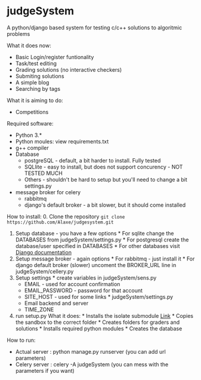 # judgeSystem
A python/django based system for testing c/c++ solutions to algoritmic problems

What it does now:
  * Basic Login/register funtionality
  * Task/test editing
  * Grading solutions (no interactive checkers)
  * Submiting solutions
  * A simple blog
  * Searching by tags

What it is aiming to do:
  * Competitions

Required software:
  * Python 3.\*
  * Python moules: view requirements.txt
  * g++ compiler
  * Database
    * postgreSQL - default, a bit harder to install. Fully tested
    * SQLlite - easy to install, but does not support concurency - NOT TESTED MUCH
    * Others - shouldn't be hard to setup but you'll need to change a bit settings.py
  * message broker for celery
    * rabbitmq
    * django's default broker - a bit slower, but it should come installed

How to install:
  0. Clone the repository `git clone https://github.com/Alaxe/judgesystem.git`
  1. Setup database - you have a few options
    * For sqlite change the DATABASES from judgeSystem/settings.py
    * For postgresql create the database/user specified in DATABASES
    * For other databases visit [Django documentation](https://docs.djangoproject.com/en/1.8/ref/databases/)
  2. Setup message broker - again options
    * For rabbitmq - just install it
    * For django default broker (slower) uncoment the BROKER_URL line in judgeSystem/cellery.py
  3. Setup settings 
    * create variables in judgeSystem/sens.py
      * EMAIL - used for account confirmation
      * EMAIL_PASSWORD - password for that account
      * SITE_HOST - used for some links
    * judgeSystem/settings.py
      * Email backend and server
      * TIME_ZONE
  4. run setup.py What it does:
    * Installs the isolate submodule [Link](https://github.com/Alaxe/isolate)
    * Copies the sandbox to the correct folder
    * Creates folders for graders and solutions
    * Installs required python modules
    * Creates the database

How to run:
  * Actual server : python manage.py runserver (you can add url parameters)
  * Celery server : celery -A judgeSystem (you can mess with the parameters if you want) 
